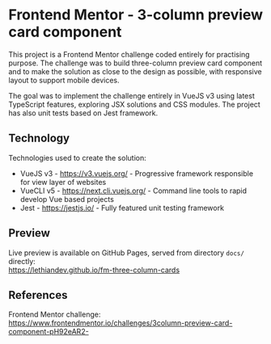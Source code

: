 # Frontend Mentor - 3-column preview card component

This project is a Frontend Mentor challenge coded entirely for practising purpose. The challenge was to build three-column preview card component and to make the solution as close to the design as possible, with responsive layout to support mobile devices.

The goal was to implement the challenge entirely in VueJS v3 using latest TypeScript features, exploring JSX solutions and CSS modules. The project has also unit tests based on Jest framework.

## Technology

Technologies used to create the solution:

- VueJS v3 - https://v3.vuejs.org/ - Progressive framework responsible for view layer of websites
- VueCLI v5 - https://next.cli.vuejs.org/ - Command line tools to rapid develop Vue based projects
- Jest - https://jestjs.io/ - Fully featured unit testing framework

## Preview

Live preview is available on GitHub Pages, served from directory `docs/` directly:
<br>https://lethiandev.github.io/fm-three-column-cards

## References

Frontend Mentor challenge:
<br>https://www.frontendmentor.io/challenges/3column-preview-card-component-pH92eAR2-
